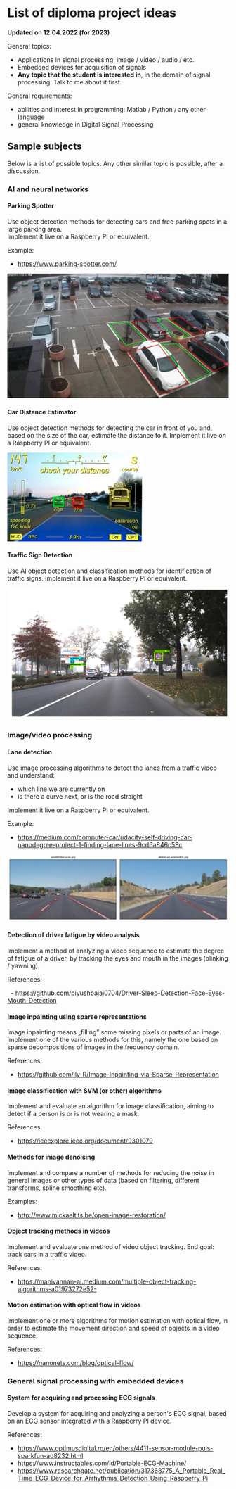 
# List of diploma project ideas

**Updated on 12.04.2022 (for 2023)**

General topics: 

 - Applications in signal processing: image / video / audio / etc.
 - Embedded devices for acquisition of signals 
 - **Any topic that the student is interested in**, in the domain of signal processing. Talk to me about it first.

General requirements:
  - abilities and interest in programming: Matlab / Python / any other language
  - general knowledge in Digital Signal Processing



## Sample subjects

Below is a list of possible topics. Any other similar topic is possible, after a discussion.

### AI and neural networks

#### Parking Spotter

Use object detection methods for detecting cars and free parking spots in a large parking area.   
Implement it live on a Raspberry PI or equivalent.

Example:

- https://www.parking-spotter.com/

![Parking Spotter](img/ParkingSpotter.jpeg)


#### Car Distance Estimator

Use object detection methods for detecting the car in front of you and, based on the size of the car, estimate the distance to it.
Implement it live on a Raspberry PI or equivalent.

![Car Distance Estimator](img/CarDistanceEstimator.png)


#### Traffic Sign Detection

Use AI object detection and classification methods for identification of traffic signs.
Implement it live on a Raspberry PI or equivalent.

![Traffic Sign](img/TrafficSignDet.png)


### Image/video processing


#### Lane detection

Use image processing algorithms to detect the lanes from a traffic video and understand:

- which line we are currently on
- is there a curve next, or is the road straight

Implement it live on a Raspberry PI or equivalent.

Example:

- https://medium.com/computer-car/udacity-self-driving-car-nanodegree-project-1-finding-lane-lines-9cd6a846c58c

![Lane detection](img/LaneDet.png)


#### Detection of driver fatigue by video analysis

Implement a method of analyzing a video sequence to estimate the degree of fatigue of a driver, by tracking the eyes and mouth in the images (blinking / yawning).

References:

  - https://github.com/piyushbajaj0704/Driver-Sleep-Detection-Face-Eyes-Mouth-Detection


#### Image inpainting using sparse representations
 
Image inpainting means „filling” some missing pixels or parts of an image. 
Implement one of the various methods for this, namely the one based on sparse decompositions of images in the frequency domain.

References:

- https://github.com/ily-R/Image-Inpainting-via-Sparse-Representation


#### Image classification with SVM (or other) algorithms
   
Implement and evaluate an algorithm for image classification, aiming to detect if a person is or is not wearing a mask.

References:

- https://ieeexplore.ieee.org/document/9301079

#### Methods for image denoising
   
Implement and compare a number of methods for reducing the noise in general images or other types of data (based on filtering, different transforms, spline smoothing etc).

Examples:

- http://www.mickaeltits.be/open-image-restoration/

#### Object tracking methods in videos

Implement and evaluate one method of video object tracking. End goal: track cars in a traffic video.

References:

- https://manivannan-ai.medium.com/multiple-object-tracking-algorithms-a01973272e52-

#### Motion estimation with optical flow in videos
   
Implement one or more algorithms for motion estimation with optical flow, in order to estimate the movement direction and speed of objects in a video sequence.

References:

- https://nanonets.com/blog/optical-flow/


### General signal processing with embedded devices

#### System for acquiring and processing ECG signals

Develop a system for acquiring and analyzing a person's ECG signal, based on an ECG sensor integrated with a Raspberry PI device.

References:

- https://www.optimusdigital.ro/en/others/4411-sensor-module-puls-sparkfun-ad8232.html
- https://www.instructables.com/id/Portable-ECG-Machine/
- https://www.researchgate.net/publication/317368775_A_Portable_Real_Time_ECG_Device_for_Arrhythmia_Detection_Using_Raspberry_Pi
